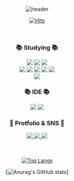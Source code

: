 <div align="center">
	
![header](https://capsule-render.vercel.app/api?type=waving&color=timeGradient&height=150&section=header&text=KIJ&fontSize=60&&animation=fadeIn&fontAlign=80)

<!--
**bdgom73/bdgom73** is a ✨ _special_ ✨ repository because its `README.md` (this file) appears on your GitHub profile.

Here are some ideas to get you started:

- 🔭 I’m currently working on ...
- 🌱 I’m currently learning ...
- 👯 I’m looking to collaborate on ...
- 🤔 I’m looking for help with ...
- 💬 Ask me about ...
- 📫 How to reach me: ...
- 😄 Pronouns: ...
- ⚡ Fun fact: ...
-->

[![Hits](https://hits.seeyoufarm.com/api/count/incr/badge.svg?url=https://github.com/bdgom73)](https://hits.seeyoufarm.com)

<br>


<h3>📚 Studying 📚</h3>

<img src="https://img.shields.io/badge/HTML5-E34F26?style=flat&logo=HTML5&logoColor=white" />
<img src="https://img.shields.io/badge/CSS3-1572B6?style=flat&logo=CSS3&logoColor=white" />
<img src="https://img.shields.io/badge/JavaScript-F7DF1E?style=flat&logo=JavaScript&logoColor=white" />
<br>
<img src="https://img.shields.io/badge/Java-007396?style=flat&logo=Conda-Forge&logoColor=white" />
<img src="https://img.shields.io/badge/Spring-6DB33F?style=flat&logo=Spring&logoColor=white" />
<img src="https://img.shields.io/badge/Node.js-388E3C?style=flat&logo=Node.js&logoColor=white" />
<img src="https://img.shields.io/badge/React-80DEEA?style=flat&logo=React&logoColor=white" />
<img src="https://img.shields.io/badge/Next.js-ffffff?style=flat&logo=Next.js&logoColor=black" />
<br>
<img src="https://img.shields.io/badge/MySQL-4479A1?style=flat&logo=MySQL&logoColor=white" />


<br>


<h3>📚 IDE 📚</h3>


<img src="https://img.shields.io/badge/IntelliJ-ffffff?style=flat&logo=IntelliJ IDEA&logoColor=black" />
<img src="https://img.shields.io/badge/Visual%20Studio%20Code-007ACC?style=flat&logo=VisualStudioCode&logoColor=white" />

<br>


<h3>📄 Protfolio & SNS 📄</h3>


<a href="https://gom-portfolio.onrender.com/">
<img src="https://img.shields.io/badge/Portfolio-ffffff?style=flat&logo=Google Chrome&logoColor=black" />
</a>
<a href="https://gom-portfolio.onrender.com/">
<img src="https://img.shields.io/badge/Blog-3EAF0E?style=flat&logo=naver&logoColor=white"/>
</a>
<a href="https://github.com/bdgom73">
<img src="https://img.shields.io/badge/Github-222222?style=flat&logo=Github&logoColor=white"/>
</a>


<br>
<br>
<br>
	
[![Top Langs](https://github-readme-stats.vercel.app/api/top-langs/?username=bdgom73&layout=compact)](https://github.com/anuraghazra/github-readme-stats)

[![Anurag's GitHub stats](https://github-readme-stats.vercel.app/api?username=bdgom73&show_icons=true&theme=radical)]


</div>
